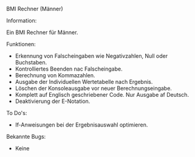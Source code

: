 BMI Rechner (Männer)

Information:

Ein BMI Rechner für Männer.


Funktionen:
- Erkennung von Falscheingaben wie Negativzahlen, Null oder Buchstaben.
- Kontrolliertes Beenden nac Falscheingabe.
- Berechnung von Kommazahlen.
- Ausgabe der Individuellen Wertetabelle nach Ergebnis.
- Löschen der Konsoleausgabe vor neuer Berechnungseingabe.
- Komplett auf Englisch geschriebener Code. Nur Ausgabe af Deutsch.
- Deaktivierung der E-Notation.


To Do's:
- If-Anweisungen bei der Ergebnisauswahl optimieren.


Bekannte Bugs:
- Keine

